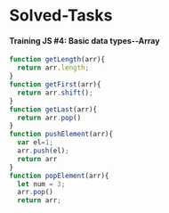 # Solved-Tasks
#### Training JS #4: Basic data types--Array

````javascript
function getLength(arr){
  return arr.length;
}
function getFirst(arr){
  return arr.shift();
}
function getLast(arr){
  return arr.pop()
}
function pushElement(arr){
  var el=1;
  arr.push(el);
  return arr
}
function popElement(arr){
  let num = 3;
  arr.pop()
  return arr;
````









